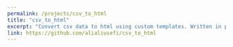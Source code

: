 ```yaml
---
permalink: /projects/csv_to_html
title: "csv_to_html"
excerpt: "Convert csv data to html using custom templates. Written in python."
link: https://github.com/alialiusefi/csv_to_html
---
```


